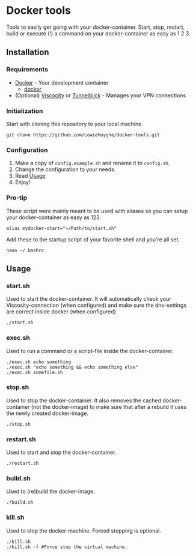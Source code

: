 # Docker tools
Tools to easily get going with your docker-container. Start, stop, restart, build or execute (!) a command on your docker-container as easy as 1 2 3.

## Installation

### Requirements
* [Docker](https://www.docker.com/) - Your development container
  * [docker](https://docs.docker.com/)
* (Optional) [Viscocity](https://www.sparklabs.com/viscosity/) or [Tunnelblick](https://tunnelblick.net/) - Manages your VPN connections

### Initialization
Start with cloning this repository to your local machine.
```shell
git clone https://github.com/LowieHuyghe/docker-tools.git
```
### Configuration
1. Make a copy of `config.example.sh` and rename it to `config.sh`.
2. Change the configuration to your needs.
3. Read [Usage](#usage)
4. Enjoy!

### Pro-tip
These script were mainly meant to be used with aliases so you can setup your docker-container as easy as 123.
```shell
alias mydocker-start="~/Path/to/start.sh"
```
Add these to the startup script of your favorite shell and you're all set.
```shell
nano ~/.bashrc
```

## Usage

### start.sh
Used to start the docker-container. It will automatically check your Viscosity-connection (when configured) and make sure the dns-settings are correct inside docker (when configured)
```shell
./start.sh
```

### exec.sh
Used to run a command or a script-file inside the docker-container.
```shell
./exec.sh echo something
./exec.sh "echo something && echo something else"
./exec.sh somefile.sh
```

### stop.sh
Used to stop the docker-container. It also removes the cached docker-container (not the docker-image) to make sure that after a rebuild it uses the newly created docker-image.
```shell
./stop.sh
```

### restart.sh
Used to start and stop the docker-container.
```shell
./restart.sh
```

### build.sh
Used to (re)build the docker-image.
```shell
./build.sh
```

### kill.sh
Used to stop the docker-machine. Forced stopping is optional.
```shell
./kill.sh
./kill.sh -f #Force stop the virtual machine.
```